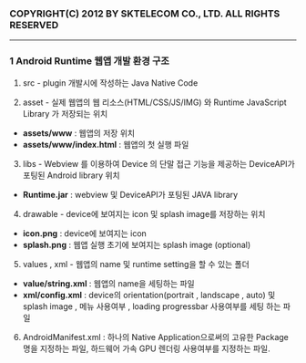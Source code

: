 ### COPYRIGHT(C) 2012 BY SKTELECOM CO., LTD. ALL RIGHTS RESERVED ###

----------

### 1 Android Runtime 웹앱 개발 환경 구조 

1) src - plugin 개발시에 작성하는 Java Native Code

2) asset - 실제 웹앱의 웹 리소스(HTML/CSS/JS/IMG) 와 Runtime JavaScript Library 가 저장되는 위치 
	
-	**assets/www** : 웹앱의 저장 위치 
-	**assets/www/index.html** : 웹앱의 첫 실행 파일 

3) libs - Webview 를 이용하여 Device 의 단말 접근 기능을 제공하는 DeviceAPI가 포팅된 Android library 위치 

-	**Runtime.jar** : webview 및 DeviceAPI가 포팅된 JAVA library

4) drawable - device에 보여지는 icon 및 splash image를 저장하는 위치 

-	**icon.png** : device에 보여지는 icon
-	**splash.png** : 웹앱 실행 초기에 보여지는 splash image (optional) 

5) values , xml - 웹앱의 name 및 runtime setting을 할 수 있는 폴더 

-	**value/string.xml** : 웹앱의 name을 세팅하는 파일 
-	**xml/config.xml** : device의 orientation(portrait , landscape , auto) 및 splash image , 메뉴 사용여부 , loading progressbar 사용여부를 세팅 하는 파일 

6) AndroidManifest.xml : 하나의 Native Application으로써의 고유한 Package 명을 지정하는 파일, 하드웨어 가속 GPU 렌더링 사용여부를 지정하는 파일.

